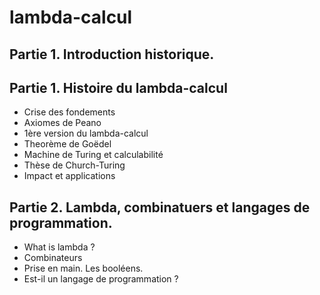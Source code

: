 # lambda-calcul

## Partie 1. Introduction historique.
## Partie 1. Histoire du lambda-calcul

*  Crise des fondements
*  Axiomes de Peano
*  1ère version du lambda-calcul
*  Theorème de Goëdel
*  Machine de Turing et calculabilité
*  Thèse de Church-Turing
*  Impact et applications

## Partie 2. Lambda, combinatuers et langages de programmation.
*  What is lambda ?
*  Combinateurs
*  Prise en main. Les booléens.
*  Est-il un langage de programmation ?


